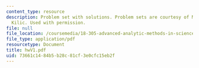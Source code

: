 ```yaml
---
content_type: resource
description: Problem set with solutions. Problem sets are courtesy of Mustafa Sabri
  Kilic. Used with permission.
file: null
file_location: /coursemedia/18-305-advanced-analytic-methods-in-science-and-engineering-fall-2004/73661c1484b5b28c81cf3e0cfc15eb2f_hwV1.pdf
file_type: application/pdf
resourcetype: Document
title: hwV1.pdf
uid: 73661c14-84b5-b28c-81cf-3e0cfc15eb2f
---
```

